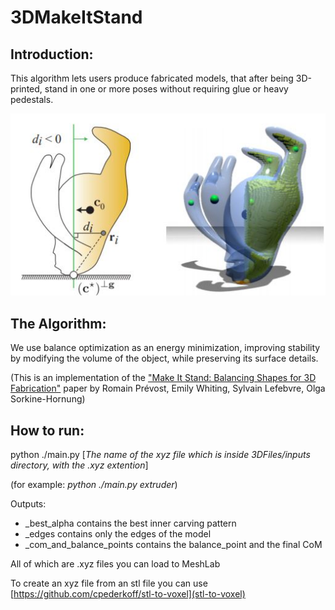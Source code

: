 # 3DMakeItStand

## Introduction:
This algorithm lets users produce fabricated models, that after being 3D-printed, stand in one or more poses without requiring glue or heavy pedestals.

![Example](https://github.com/omeredel/3DMakeItStand/blob/master/readme_example.JPG)

## The Algorithm:
We use balance optimization as an energy minimization, improving stability by modifying the volume of the object, while preserving its surface details.

(This is an implementation of the ["Make It Stand: Balancing Shapes for 3D Fabrication"](https://igl.ethz.ch/projects/make-it-stand/make-it-stand-siggraph-2013-prevost-et-al.pdf) paper by Romain Prévost, Emily Whiting, Sylvain Lefebvre, Olga Sorkine-Hornung)



## How to run:
python ./main.py [_The name of the xyz file which is inside 3DFiles/inputs directory, with the .xyz extention_]

(for example: _python ./main.py extruder_)

Outputs:
- _best_alpha contains the best inner carving pattern
- _edges contains only the edges of the model
- _com_and_balance_points contains the balance_point and the final CoM

All of which are .xyz files you can load to MeshLab

To create an xyz file from an stl file you can use [https://github.com/cpederkoff/stl-to-voxel](stl-to-voxel)


